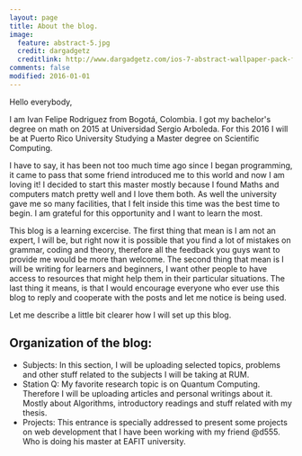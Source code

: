 ```yaml
---
layout: page
title: About the blog.
image:
  feature: abstract-5.jpg
  credit: dargadgetz
  creditlink: http://www.dargadgetz.com/ios-7-abstract-wallpaper-pack-for-iphone-5-and-ipod-touch-retina/
comments: false
modified: 2016-01-01
---
```

Hello everybody, 

I am  Ivan Felipe Rodriguez from Bogotá, Colombia. I got my bachelor's degree on math on 2015 at Universidad Sergio Arboleda. For this 2016 I will be at Puerto Rico University Studying a Master degree on Scientific Computing. 

I have to say, it has been not too much time ago since I began programming, it came to pass that some friend introduced me to this world and now I am loving it! I decided to start this master mostly because I found Maths and computers match pretty well and I love them both. As well the  university gave me so many facilities, that I felt inside this time was the best time to begin. I am grateful for this opportunity and  I want to learn the most. 

This blog is a learning excercise. The first thing that mean is I am not an expert, I will be, but right now it is possible that you find a lot of mistakes on grammar, coding and theory, therefore  all the feedback you guys want to provide me would be more than welcome. The second thing that mean is  I will be writing for learners and beginners, I want other people to have access to resources that might help them in their particular situations. The last thing it means, is that I would encourage everyone who ever use this blog to reply and cooperate with the posts and let me notice is being used. 

Let me describe a little bit clearer how I will set up this blog. 


## Organization of the blog:

* Subjects: In this section, I will be uploading selected topics, problems and other stuff related to the subjects I will be taking at RUM.
* Station Q: My favorite research topic is on Quantum Computing. Therefore I will be uploading  articles and personal writings about it. Mostly about Algorithms, introductory readings and stuff related with my thesis.     
* Projects: This entrance is specially addressed to present some projects on web development that I have been working with my friend @d555. Who is doing his master at EAFIT university. 

[^1]: Compite: https://github.com/piperod